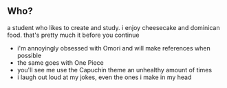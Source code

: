 

## Who?
a student who likes to create and study. i enjoy cheesecake and dominican food. that's pretty much it
before you continue
- i'm annoyingly obsessed with Omori and will make references when possible
- the same goes with One Piece
- you'll see me use the Capuchin theme an unhealthy amount of times
- i laugh out loud at my jokes, even the ones i make in my head
